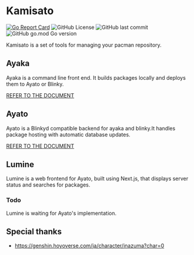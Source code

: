 # Kamisato

[![Go Report Card](https://goreportcard.com/badge/github.com/Hayao0819/Kamisato)](https://goreportcard.com/report/github.com/Hayao0819/Kamisato)
![GitHub License](https://img.shields.io/github/license/Hayao0819/Kamisato)
![GitHub last commit](https://img.shields.io/github/last-commit/Hayao0819/Kamisato)
![GitHub go.mod Go version](https://img.shields.io/github/go-mod/go-version/Hayao0819/Kamisato)

Kamisato is a set of tools for managing your pacman repository.

## Ayaka

Ayaka is a command line front end. It builds packages locally and deploys them
to Ayato or Blinky.

[REFER TO THE DOCUMENT](./ayaka/README.md)

## Ayato

Ayato is a Blinkyd compatible backend for ayaka and blinky.It handles package hosting
with automatic database updates.

[REFER TO THE DOCUMENT](./ayato/README.md)

## Lumine

Lumine is a web frontend for Ayato, built using Next.js, that displays server
status and searches for packages.

### Todo

Lumine is waiting for Ayato's implementation.

## Special thanks

- <https://genshin.hoyoverse.com/ja/character/inazuma?char=0>
